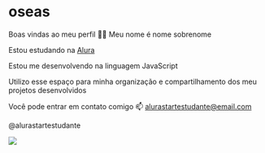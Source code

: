 # oseas
Boas vindas ao meu perfil 💙💙
Meu nome é nome sobrenome

Estou estudando na [Alura](www.alura.com.br)


Estou me desenvolvendo na linguagem JavaScript


Utilizo esse espaço para minha organização e compartilhamento dos meu projetos desenvolvidos


Você pode entrar em contato comigo 📫
alurastartestudante@email.com

@alurastartestudante

![](https://media.tenor.com/Gp1RCQBgt5EAAAAM/the-office-no.gif)
